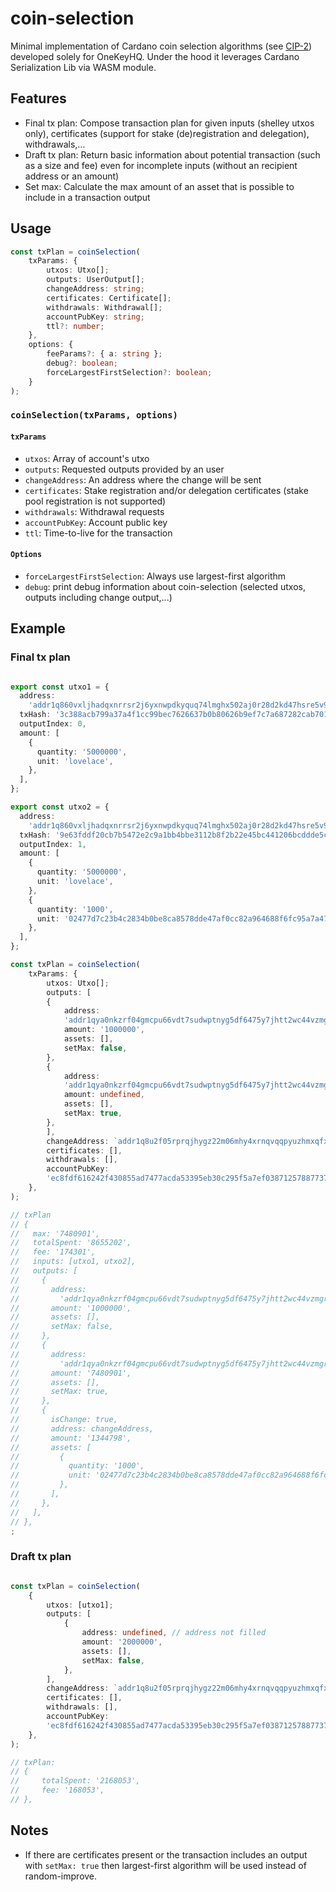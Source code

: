 # coin-selection

Minimal implementation of Cardano coin selection algorithms (see [CIP-2](https://cips.cardano.org/cips/cip2/)) developed solely for OneKeyHQ.
Under the hood it leverages Cardano Serialization Lib via WASM module.

## Features

- Final tx plan: Compose transaction plan for given inputs (shelley utxos only), certificates (support for stake (de)registration and delegation), withdrawals,...
- Draft tx plan: Return basic information about potential transaction (such as a size and fee) even for incomplete inputs (without an recipient address or an amount)
- Set max: Calculate the max amount of an asset that is possible to include in a transaction output

## Usage

```typescript
const txPlan = coinSelection(
	txParams: {
        utxos: Utxo[];
        outputs: UserOutput[];
        changeAddress: string;
        certificates: Certificate[];
        withdrawals: Withdrawal[];
        accountPubKey: string;
        ttl?: number;
    },
	options: {
        feeParams?: { a: string };
        debug?: boolean;
        forceLargestFirstSelection?: boolean;
	}
);
```

### `coinSelection(txParams, options)`

#### `txParams`

- `utxos`: Array of account's utxo
- `outputs`: Requested outputs provided by an user
- `changeAddress`: An address where the change will be sent
- `certificates`: Stake registration and/or delegation certificates (stake pool registration is not supported)
- `withdrawals`: Withdrawal requests
- `accountPubKey`: Account public key
- `ttl`: Time-to-live for the transaction

#### `Options`

- `forceLargestFirstSelection`: Always use largest-first algorithm
- `debug`: print debug information about coin-selection (selected utxos, outputs including change output,...)

## Example

### Final tx plan

```typescript

export const utxo1 = {
  address:
    'addr1q860vxljhadqxnrrsr2j6yxnwpdkyquq74lmghx502aj0r28d2kd47hsre5v9urjyu8s0ryk38dxzw0t5jesncw4v90sp0878u',
  txHash: '3c388acb799a37a4f1cc99bec7626637b0b80626b9ef7c7a687282cab701178d',
  outputIndex: 0,
  amount: [
    {
      quantity: '5000000',
      unit: 'lovelace',
    },
  ],
};

export const utxo2 = {
  address:
    'addr1q860vxljhadqxnrrsr2j6yxnwpdkyquq74lmghx502aj0r28d2kd47hsre5v9urjyu8s0ryk38dxzw0t5jesncw4v90sp0878u',
  txHash: '9e63fddf20cb7b5472e2c9a1bb4bbe3112b8f2b22e45bc441206bcddde5c58a0',
  outputIndex: 1,
  amount: [
    {
      quantity: '5000000',
      unit: 'lovelace',
    },
    {
      quantity: '1000',
      unit: '02477d7c23b4c2834b0be8ca8578dde47af0cc82a964688f6fc95a7a47524943',
    },
  ],
};

const txPlan = coinSelection(
	txParams: {
        utxos: Utxo[];
        outputs: [
        {
            address:
            'addr1qya0nkzrf04gmcpu66vdt7sudwptnyg5df6475y7jhtt2wc44vzmgrfy6wwf69xlaszdslksw8evveyykw4c82eavq7sx29tlc',
            amount: '1000000',
            assets: [],
            setMax: false,
        },
        {
            address:
            'addr1qya0nkzrf04gmcpu66vdt7sudwptnyg5df6475y7jhtt2wc44vzmgrfy6wwf69xlaszdslksw8evveyykw4c82eavq7sx29tlc',
            amount: undefined,
            assets: [],
            setMax: true,
        },
        ],
        changeAddress: `addr1q8u2f05rprqjhygz22m06mhy4xrnqvqqpyuzhmxqfxnwvxz8d2kd47hsre5v9urjyu8s0ryk38dxzw0t5jesncw4v90s22tk0f`,
        certificates: [],
        withdrawals: [],
        accountPubKey:
        'ec8fdf616242f430855ad7477acda53395eb30c295f5a7ef038712578877375b5a2f00353c9c5cc88c7ff18e71dc08724d90fc238213b789c0b02438e336be07',
    },
);

// txPlan
// {
//   max: '7480901',
//   totalSpent: '8655202',
//   fee: '174301',
//   inputs: [utxo1, utxo2],
//   outputs: [
//     {
//       address:
//         'addr1qya0nkzrf04gmcpu66vdt7sudwptnyg5df6475y7jhtt2wc44vzmgrfy6wwf69xlaszdslksw8evveyykw4c82eavq7sx29tlc',
//       amount: '1000000',
//       assets: [],
//       setMax: false,
//     },
//     {
//       address:
//         'addr1qya0nkzrf04gmcpu66vdt7sudwptnyg5df6475y7jhtt2wc44vzmgrfy6wwf69xlaszdslksw8evveyykw4c82eavq7sx29tlc',
//       amount: '7480901',
//       assets: [],
//       setMax: true,
//     },
//     {
//       isChange: true,
//       address: changeAddress,
//       amount: '1344798',
//       assets: [
//         {
//           quantity: '1000',
//           unit: '02477d7c23b4c2834b0be8ca8578dde47af0cc82a964688f6fc95a7a47524943',
//         },
//       ],
//     },
//   ],
// },
;
```

### Draft tx plan

```typescript

const txPlan = coinSelection(
	{
        utxos: [utxo1];
        outputs: [
            {
                address: undefined, // address not filled
                amount: '2000000',
                assets: [],
                setMax: false,
            },
        ],
        changeAddress: `addr1q8u2f05rprqjhygz22m06mhy4xrnqvqqpyuzhmxqfxnwvxz8d2kd47hsre5v9urjyu8s0ryk38dxzw0t5jesncw4v90s22tk0f`,
        certificates: [],
        withdrawals: [],
        accountPubKey:
        'ec8fdf616242f430855ad7477acda53395eb30c295f5a7ef038712578877375b5a2f00353c9c5cc88c7ff18e71dc08724d90fc238213b789c0b02438e336be07',
    },
);

// txPlan:
// {
//     totalSpent: '2168053',
//     fee: '168053',
// },

```

## Notes

- If there are certificates present or the transaction includes an output with `setMax: true` then largest-first algorithm will be used instead of random-improve.
